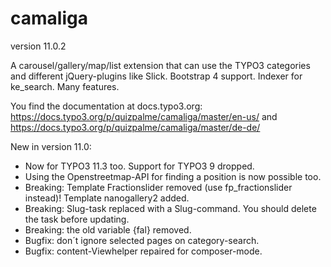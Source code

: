 # camaliga

version 11.0.2

A carousel/gallery/map/list extension that can use the TYPO3 categories and different jQuery-plugins like Slick. 
Bootstrap 4 support. Indexer for ke_search. Many features.

You find the documentation at docs.typo3.org:
https://docs.typo3.org/p/quizpalme/camaliga/master/en-us/
and
https://docs.typo3.org/p/quizpalme/camaliga/master/de-de/

New in version 11.0:
- Now for TYPO3 11.3 too. Support for TYPO3 9 dropped.
- Using the Openstreetmap-API for finding a position is now possible too.
- Breaking: Template Fractionslider removed (use fp_fractionslider instead)! Template nanogallery2 added.
- Breaking: Slug-task replaced with a Slug-command. You should delete the task before updating.
- Breaking: the old variable {fal} removed.
- Bugfix: don´t ignore selected pages on category-search.
- Bugfix: content-Viewhelper repaired for composer-mode.
